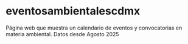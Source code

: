 # eventosambientalescdmx
Página web que muestra un calendario de eventos y convocatorias en materia ambiental. Datos desde Agosto 2025
